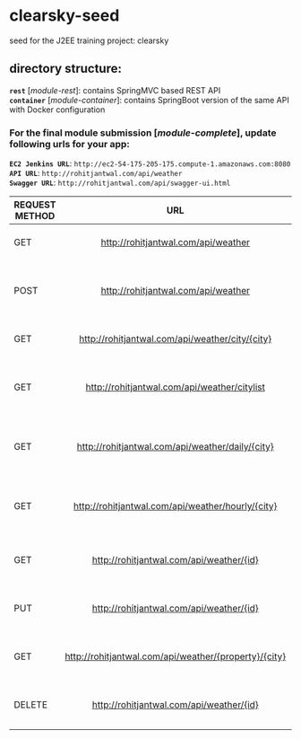 # clearsky-seed	
seed for the J2EE training project: clearsky 	

## directory structure:	
**`rest`** [*module-rest*]: contains SpringMVC based REST API	
**`container`** [*module-container*]: contains SpringBoot version of the same API with Docker configuration

### For the final module submission [*module-complete*], update following urls for your app:    
**`EC2 Jenkins URL`**: `http://ec2-54-175-205-175.compute-1.amazonaws.com:8080`
**`API URL`**: `http://rohitjantwal.com/api/weather`    
**`Swagger URL`**: `http://rohitjantwal.com/api/swagger-ui.html`  


| REQUEST METHOD  |  URL  |  Description  |  
| ------------- |:-------------:| -----:|
| GET  |  http://rohitjantwal.com/api/weather  |  Find all weather readings | 
| POST  |  http://rohitjantwal.com/api/weather  |  Receive weather reading from sensor  | 
| GET  |  http://rohitjantwal.com/api/weather/city/{city}  |  Find latest weather for a given city | 
| GET  |  http://rohitjantwal.com/api/weather/citylist  |  Find all cities that have weather readings | 
| GET  |  http://rohitjantwal.com/api/weather/daily/{city}  |  Find average daily weather for a given city | 
| GET  |  http://rohitjantwal.com/api/weather/hourly/{city}  |  Find average hourly weather for a given city | 
| GET  |  http://rohitjantwal.com/api/weather/{id}  |  Find weather reading by Id | 
| PUT  |  http://rohitjantwal.com/api/weather/{id}  |  Update weather reading on the app | 
| GET  |  http://rohitjantwal.com/api/weather/{property}/{city}  |  Find latest weather property for a given city | 
| DELETE  |  http://rohitjantwal.com/api/weather/{id}  |  Delete weather reading on app | 